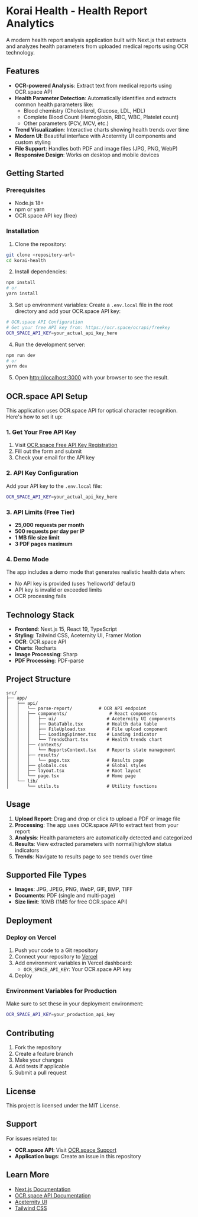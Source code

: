 # Korai Health - Health Report Analytics

A modern health report analysis application built with Next.js that extracts and analyzes health parameters from uploaded medical reports using OCR technology.

## Features

- **OCR-powered Analysis**: Extract text from medical reports using OCR.space API
- **Health Parameter Detection**: Automatically identifies and extracts common health parameters like:
  - Blood chemistry (Cholesterol, Glucose, LDL, HDL)
  - Complete Blood Count (Hemoglobin, RBC, WBC, Platelet count)
  - Other parameters (PCV, MCV, etc.)
- **Trend Visualization**: Interactive charts showing health trends over time
- **Modern UI**: Beautiful interface with Aceternity UI components and custom styling
- **File Support**: Handles both PDF and image files (JPG, PNG, WebP)
- **Responsive Design**: Works on desktop and mobile devices

## Getting Started

### Prerequisites

- Node.js 18+ 
- npm or yarn
- OCR.space API key (free)

### Installation

1. Clone the repository:
```bash
git clone <repository-url>
cd korai-health
```

2. Install dependencies:
```bash
npm install
# or
yarn install
```

3. Set up environment variables:
Create a `.env.local` file in the root directory and add your OCR.space API key:
```bash
# OCR.space API Configuration
# Get your free API key from: https://ocr.space/ocrapi/freekey
OCR_SPACE_API_KEY=your_actual_api_key_here
```

4. Run the development server:
```bash
npm run dev
# or
yarn dev
```

5. Open [http://localhost:3000](http://localhost:3000) with your browser to see the result.

## OCR.space API Setup

This application uses OCR.space API for optical character recognition. Here's how to set it up:

### 1. Get Your Free API Key

1. Visit [OCR.space Free API Key Registration](https://ocr.space/ocrapi/freekey)
2. Fill out the form and submit
3. Check your email for the API key

### 2. API Key Configuration

Add your API key to the `.env.local` file:
```bash
OCR_SPACE_API_KEY=your_actual_api_key_here
```

### 3. API Limits (Free Tier)

- **25,000 requests per month**
- **500 requests per day per IP**
- **1 MB file size limit**
- **3 PDF pages maximum**

### 4. Demo Mode

The app includes a demo mode that generates realistic health data when:
- No API key is provided (uses 'helloworld' default)
- API key is invalid or exceeded limits
- OCR processing fails

## Technology Stack

- **Frontend**: Next.js 15, React 19, TypeScript
- **Styling**: Tailwind CSS, Aceternity UI, Framer Motion
- **OCR**: OCR.space API
- **Charts**: Recharts
- **Image Processing**: Sharp
- **PDF Processing**: PDF-parse

## Project Structure

```
src/
├── app/
│   ├── api/
│   │   └── parse-report/          # OCR API endpoint
│   │   ├── components/                # React components
│   │   │   ├── ui/                   # Aceternity UI components
│   │   │   ├── DataTable.tsx         # Health data table
│   │   │   ├── FileUpload.tsx        # File upload component
│   │   │   ├── LoadingSpinner.tsx    # Loading indicator
│   │   │   └── TrendsChart.tsx       # Health trends chart
│   │   ├── contexts/
│   │   │   └── ReportsContext.tsx    # Reports state management
│   │   ├── results/
│   │   │   └── page.tsx              # Results page
│   │   ├── globals.css               # Global styles
│   │   ├── layout.tsx                # Root layout
│   │   └── page.tsx                  # Home page
│   └── lib/
│       └── utils.ts                  # Utility functions
```

## Usage

1. **Upload Report**: Drag and drop or click to upload a PDF or image file
2. **Processing**: The app uses OCR.space API to extract text from your report
3. **Analysis**: Health parameters are automatically detected and categorized
4. **Results**: View extracted parameters with normal/high/low status indicators
5. **Trends**: Navigate to results page to see trends over time

## Supported File Types

- **Images**: JPG, JPEG, PNG, WebP, GIF, BMP, TIFF
- **Documents**: PDF (single and multi-page)
- **Size limit**: 10MB (1MB for free OCR.space API)

## Deployment

### Deploy on Vercel

1. Push your code to a Git repository
2. Connect your repository to [Vercel](https://vercel.com)
3. Add environment variables in Vercel dashboard:
   - `OCR_SPACE_API_KEY`: Your OCR.space API key
4. Deploy

### Environment Variables for Production

Make sure to set these in your deployment environment:
```bash
OCR_SPACE_API_KEY=your_production_api_key
```

## Contributing

1. Fork the repository
2. Create a feature branch
3. Make your changes
4. Add tests if applicable
5. Submit a pull request

## License

This project is licensed under the MIT License.

## Support

For issues related to:
- **OCR.space API**: Visit [OCR.space Support](https://ocr.space/support)
- **Application bugs**: Create an issue in this repository

## Learn More

- [Next.js Documentation](https://nextjs.org/docs)
- [OCR.space API Documentation](https://ocr.space/ocrapi)
- [Aceternity UI](https://aceternity.com)
- [Tailwind CSS](https://tailwindcss.com)
